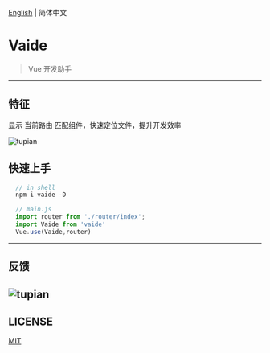 [English](./README.md) | 简体中文

# Vaide 
> Vue 开发助手
---

## 特征
显示 当前路由 匹配组件，快速定位文件，提升开发效率

![tupian](http://xinzejy.cn/assets/img/log.png)

## 快速上手

```js
  // in shell
  npm i vaide -D
```
```js
  // main.js
  import router from './router/index';
  import Vaide from 'vaide'
  Vue.use(Vaide,router)
```

---
## 反馈
![tupian](http://xinzejy.cn/assets/img/wechat.jpg)
---
<!-- 
| Github Issue | 钉钉群 | 微信群 |
| --- | --- | --- |
| [umijs/umi/issues](https://github.com/umijs/umi/issues) | <img src="https://img.alicdn.com/tfs/TB1WPiWNUY1gK0jSZFCXXcwqXXa-1125-1485.jpg" width="60" /> | <img src="https://img.alicdn.com/tfs/TB1KOhYk8FR4u4jSZFPXXanzFXa-547-550.png" width="60" /> | -->

## LICENSE

[MIT](https://github.com/umijs/umi/blob/master/LICENSE)

